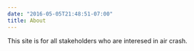 ```yaml
---
date: "2016-05-05T21:48:51-07:00"
title: About
---
```


This site is for all stakeholders who are interesed in air crash.
